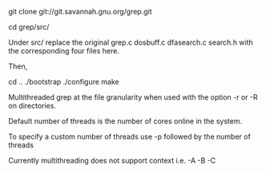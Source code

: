 git clone git://git.savannah.gnu.org/grep.git

cd grep/src/

Under src/ replace the original grep.c dosbuff.c dfasearch.c search.h with the corresponding four files here.

Then,

cd ..
./bootstrap
./configure
make

Multithreaded grep at the file granularity when used with the option -r or -R on directories.

Default number of threads is the number of cores online in the system.

To specify a custom number of threads use -p followed by the number of threads

Currently multithreading does not support context i.e. -A -B -C 
